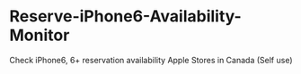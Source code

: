 Reserve-iPhone6-Availability-Monitor
====================================

Check iPhone6, 6+ reservation availability Apple Stores in Canada (Self use)

